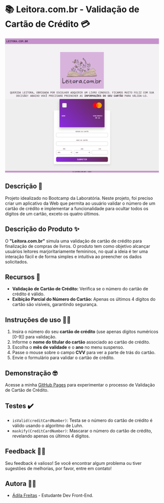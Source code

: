 # 📚 Leitora.com.br - Validação de Cartão de Crédito 💳 

<img src='src/Imagens/leitora.png'>

## Descrição 📝
Projeto idealizado no Bootcamp da Laboratória.
Neste projeto, foi preciso criar um aplicativo da Web que permita ao usuário validar o número de um cartão de crédito e implementar a funcionalidade para ocultar todos os dígitos de um cartão, exceto os quatro últimos. 

## Descrição do Produto ✨

O **"Leitora.com.br"** simula uma validação de cartão de crédito para finalização de compras de livros. O produto tem como objetivo alcançar usuários leitores marjoritariamente femininos, no qual a ideia é ter uma interação fácil e de forma simples e intuitiva ao preencher os dados solicitados.

## Recursos 📌

- **Validação de Cartão de Crédito:** Verifica se o número do cartão de crédito é válido.
- **Exibição Parcial do Número do Cartão:** Apenas os últimos 4 dígitos do cartão são visíveis, garantindo segurança.

## Instruções de uso 👩‍🏫

1. Insira o número do seu **cartão de crédito** (use apenas dígitos numéricos [0-9]) para validação.
2. Informe o **nome do titular do cartão** associado ao cartão de crédito.
3. Escolha o **mês de validade** e o **ano** no menu suspenso.
4. Passe o mouse sobre o campo **CVV** para ver a parte de trás do cartão.
5. Envie o formulário para validar o cartão de crédito.

## Demonstração 🤓
Acesse a minha [GitHub Pages](https://adilamarcelefreitas.github.io/Leitora.com.br---Card-Validation-Projeto-1-/src/) para experimentar o processo de Validação de Cartão de Crédito.

## Testes ✔️

- `isValid(creditCardNumber)`: Testa se o número do cartão de crédito é válido usando o algoritmo de Luhn.
- `maskify(CreditCardNumber)`: Mascarar o número do cartão de crédito, revelando apenas os últimos 4 dígitos.


## Feedback 💁‍♀️
Seu feedback é valioso! Se você encontrar algum problema ou tiver sugestões de melhorias, por favor, entre em contato!

## Autora 👩‍💻
- [Ádila Freitas](https://github.com/adilamarcelefreitas) - Estudante Dev Front-End.




